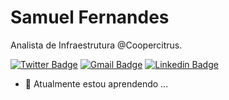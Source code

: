 # Samuel Fernandes

Analista de Infraestrutura @Coopercitrus.

[![Twitter Badge](https://img.shields.io/badge/-@Samuel02199550-2bbd7e?style=social&logo=twitter&logoColor=4991DA&link=https://twitter.com/Samuel02199550)](https://twitter.com/Samuel02199550) [![Gmail Badge](https://img.shields.io/badge/-samuelfernandesotaviano@gmail.com-2bbd7e?style=social&logo=Gmail&logoColor=D43035&link=mailto:samuelfernandesotaviano@gmail.com)](mailto:samuelfernandesotaviano@gmail.com) [![Linkedin Badge](https://img.shields.io/badge/-Samuel%20Fernandes-6633cc?style=social&logo=Linkedin&logoColor=4991DA&link=https://www.linkedin.com/in/samuel-fernandes-1069aa15b/)](https://www.linkedin.com/in/samuel-fernandes-1069aa15b/) 
- 🌱 Atualmente estou aprendendo ...

